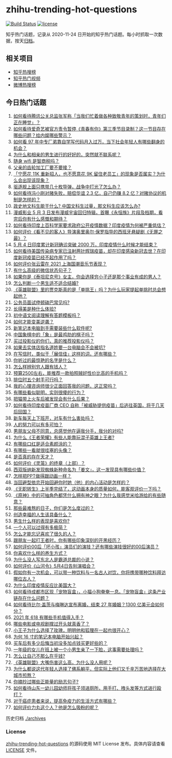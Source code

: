 # zhihu-trending-hot-questions

[![Build Status](https://github.com/justjavac/zhihu-trending-hot-questions/workflows/ci/badge.svg?branch=master)](https://github.com/justjavac/zhihu-trending-hot-questions/actions)
[![license](https://img.shields.io/github/license/justjavac/zhihu-trending-hot-questions)](https://github.com/justjavac/zhihu-trending-hot-questions/blob/master/LICENSE)

知乎热门话题，记录从 2020-11-24 日开始的知乎热门话题。每小时抓取一次数据，按天[归档](./archives)。

## 相关项目

- [知乎热搜榜](https://github.com/justjavac/zhihu-trending-top-search)
- [知乎热门视频](https://github.com/justjavac/zhihu-trending-hot-video)
- [微博热搜榜](https://github.com/justjavac/weibo-trending-hot-search)

## 今日热门话题

<!-- BEGIN -->
<!-- 最后更新时间 Wed May 05 2021 08:03:42 GMT+0800 (China Standard Time) -->

1. [如何看待腾讯公关总监张军称「当我们忙着做各种致敬青年的策划时，青年们正在睡觉」？](https://www.zhihu.com/question/457759935)
2. [如何看待爱奇艺被官方责令暂停《青春有你》第三季节目录制？这一节目存在哪些问题？给内娱哪些警示？](https://www.zhihu.com/question/457851906)
3. [如何看 97
   年中专厂弟靠自学写代码月入过万，当下社会年轻人有哪些翻身的机会？](https://www.zhihu.com/question/457749433)
4. [为什么和相亲的男生进行的好好的，突然就不联系呢？](https://www.zhihu.com/question/455019918)
5. [随身 wifi 是智商税吗？](https://www.zhihu.com/question/446103006)
6. [父亲的齿轮加工厂要不要接？](https://www.zhihu.com/question/450893153)
7. [「宁愿花 11K 重新招人，也不愿意花 9K
   留住老员工」的现象是否属实？为什么会出现该现象？](https://www.zhihu.com/question/63878469)
8. [驱逐舰上面只携带几十枚导弹，战争中打光了怎么办？](https://www.zhihu.com/question/39027069)
9. [如何看待冯小刚对赌失败，赔偿华谊 2.3 亿，自己仍赚 8.2
   亿？对赌协议的机制是怎样的？](https://www.zhihu.com/question/457531244)
10. [政史地文科生能干什么? 中国文科生过量，那文科生应该怎么办?](https://www.zhihu.com/question/455156955)
11. [漫威影业 5 月 3
    日发布漫威宇宙回归特辑，首曝《永恒族》片段及档期，看完后你有什么感慨和期待？](https://www.zhihu.com/question/457703332)
12. [如何看待印度上百科学家要求政府公开疫情数据？印度疫情为何被严重低估？](https://www.zhihu.com/question/457757785)
13. [如何评价《看不见的客人》导演奥里奥尔·保罗指导的西班牙悬疑剧《无罪之最》？](https://www.zhihu.com/question/453388234)
14. [5 月 4 日印度累计新冠确诊突破 2000
    万，印度疫情什么时候才能结束？](https://www.zhihu.com/question/457761447)
15. [如何看待美国传染病专家已注射两针辉瑞疫苗，却在印度感染新冠去世？在印度新冠疫苗已经不起作用了吗？](https://www.zhihu.com/question/457803433)
16. [如何评价张云雷在 2021 上海国潮音乐节表现？](https://www.zhihu.com/question/457677090)
17. [有什么高级的微信状态句子？](https://www.zhihu.com/question/440750252)
18. [如果你是《泰坦尼克号》女主，你会选择穷小子还是那个事业有成的男人？](https://www.zhihu.com/question/404721566)
19. [怎么判断一个男生适不适合结婚?](https://www.zhihu.com/question/374079870)
20. [《英雄联盟》里的贾克斯真的是「单挑王」吗？为什么玩家提起单挑时总会想起他？](https://www.zhihu.com/question/457010220)
21. [公务员面试停顿磕巴常见吗?](https://www.zhihu.com/question/448057643)
22. [长得美是种什么体验?](https://www.zhihu.com/question/449683760)
23. [初中语文阅读理解有答题模板吗？](https://www.zhihu.com/question/330750610)
24. [如何才能变美逆袭？](https://www.zhihu.com/question/52287991)
25. [新笔记本电脑到手需要装些什么软件呢?](https://www.zhihu.com/question/369118255)
26. [中国象棋中的「象」是最鸡肋的棋子吗？](https://www.zhihu.com/question/39282356)
27. [买过投影仪的你们，真的推荐投影仪吗？](https://www.zhihu.com/question/437319206)
28. [如果去实体店指名道姓要一台电脑会不会被坑?](https://www.zhihu.com/question/449490091)
29. [在写信时，类似于「展信佳」这样的词，还有哪些？](https://www.zhihu.com/question/27590044)
30. [你听过的最惊艳的名字是什么？](https://www.zhihu.com/question/265694919)
31. [怎么样辨别穷人跟有钱人？](https://www.zhihu.com/question/349437220)
32. [预算2500左右，能推荐一款拍照贼好性价比高的手机吗？](https://www.zhihu.com/question/452624562)
33. [排位时五个射手可行吗？](https://www.zhihu.com/question/457347115)
34. [我的心理咨询师很少正面回答我的问题，这正常吗？](https://www.zhihu.com/question/457615630)
35. [有哪些看似聪明，实则很傻的行为？](https://www.zhihu.com/question/60864080)
36. [把猫带上火车后被发现会有什么后果？](https://www.zhihu.com/question/265531373)
37. [如何看待印度疫苗厂商 CEO
    自称「被威胁提供疫苗」后逃往英国，将于几天后回国？](https://www.zhihu.com/question/457628956)
38. [新车每天上下班开，对车有什么害处吗？](https://www.zhihu.com/question/453386492)
39. [人的努力可以有多可怕？](https://www.zhihu.com/question/267094863)
40. [男朋友父母不同意，总感觉他在逼我分手，我分的对吗?](https://www.zhihu.com/question/455441259)
41. [为什么《王者荣耀》有些人能靠玩混子英雄上王者?](https://www.zhihu.com/question/328458184)
42. [有哪些口红是适合素颜涂的？](https://www.zhihu.com/question/321097156)
43. [有哪些一看就很哇塞的头像？](https://www.zhihu.com/question/445718825)
44. [是否真的存在天才？](https://www.zhihu.com/question/34054445)
45. [如何评价《灵笼》的终章（上部）？](https://www.zhihu.com/question/457072944)
46. [西双版纳新发现蜘蛛新种命名为「姜文」，这一发现具有哪些价值？](https://www.zhihu.com/question/457371552)
47. [怎样把PPT做得跟动画一样？](https://www.zhihu.com/question/21539458)
48. [当回避型依恋开始回避你时她（他）的内心活动是怎样的？](https://www.zhihu.com/question/337217828)
49. [《无职转生》上半季完结了，这动画本身的质量如何，能客观评价一下吗？](https://www.zhihu.com/question/450611651)
50. [《原神》中的可抽角色都凭什么拥有神之眼？为什么我感觉米哈游给的有些随意？](https://www.zhihu.com/question/457648061)
51. [那些最难熬的日子，你们是怎么度过的？](https://www.zhihu.com/question/452944848)
52. [创造幸福的人生该具备什么？](https://www.zhihu.com/question/322796494)
53. [男生什么样的表现是喜欢你?](https://www.zhihu.com/question/430805859)
54. [一个人可以过得有多极简？](https://www.zhihu.com/question/265827355)
55. [怎么才能忘记喜欢了很久的人？](https://www.zhihu.com/question/456682944)
56. [跟朋友一起打王者时，你有哪些印象深刻的开黑经历？](https://www.zhihu.com/question/457741813)
57. [如何评价00后「坏小孩」演员们的演技？还有哪些演技很好的00后演员？](https://www.zhihu.com/question/457684810)
58. [你喜欢什么样的养生方式？](https://www.zhihu.com/question/456345968)
59. [为什么没人写东北人是霸道总裁的小说？](https://www.zhihu.com/question/337970710)
60. [如何评价《山河令》5月4日告别演唱会？](https://www.zhihu.com/question/457830518)
61. [假如你有一次机会，可以带一种饮料与一名古人对饮，你将携带哪种饮料拜访哪位古人？](https://www.zhihu.com/question/457665322)
62. [为什么印度疫情反应比美国大？](https://www.zhihu.com/question/456804640)
63. [如何看待成都市区现「宠物盲盒」，小猫小狗奄奄一息。「宠物盲盒」这条产业链存在什么问题？](https://www.zhihu.com/question/457745277)
64. [如何看待比尔·盖茨与梅琳达宣布离婚，结束 27 年婚姻？1300
    亿美元会如何分？](https://www.zhihu.com/question/457737040)
65. [2021 年 618 有哪些手机值得入手？](https://www.zhihu.com/question/457255298)
66. [哪些电影或电视剧撑过开头就真香了？](https://www.zhihu.com/question/449504220)
67. [小王子为什么选择了玫瑰，明明他和狐狸在一起也很开心？](https://www.zhihu.com/question/353104840)
68. [为何 16 寸的笔记本电脑开始兴起？](https://www.zhihu.com/question/456973925)
69. [买车后有多少后悔当初没多加点钱买更好些的？](https://www.zhihu.com/question/455327014)
70. [一年级的女儿在班上被一个小男生亲了一下脸，这事需要处理吗？](https://www.zhihu.com/question/449615832)
71. [怎么让自己不那么在乎钱?](https://www.zhihu.com/question/453040828)
72. [《英雄联盟》大嘴伤害这么高，为什么没人用呢？](https://www.zhihu.com/question/457142246)
73. [为什么都说这代年轻人选择了佛系躺平，但实际上他们又千辛万苦地选择在大城市煎熬？](https://www.zhihu.com/question/457670118)
74. [你摘抄过哪些正能量的励志句子?](https://www.zhihu.com/question/449320979)
75. [如何看待山东一幼儿园幼师将孩子领进厕所，用手打、拽头发等方式进行殴打？](https://www.zhihu.com/question/457486021)
76. [对于癌症患者来说，提高免疫力的生活方式有哪些？](https://www.zhihu.com/question/447041986)
77. [如何评价力丸这个人？他是怎么吸粉的呢？](https://www.zhihu.com/question/457715074)

<!-- END -->

历史归档 [./archives](./archives)

### License

[zhihu-trending-hot-questions](https://github.com/justjavac/zhihu-trending-hot-questions)
的源码使用 MIT License 发布。具体内容请查看 [LICENSE](./LICENSE) 文件。
